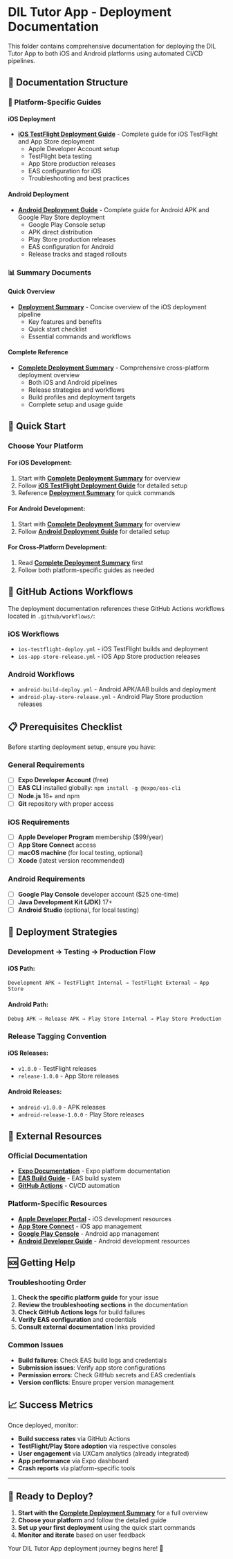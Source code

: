 # DIL Tutor App - Deployment Documentation

This folder contains comprehensive documentation for deploying the DIL Tutor App to both iOS and Android platforms using automated CI/CD pipelines.

## 📁 Documentation Structure

### 📱 Platform-Specific Guides

#### iOS Deployment
- **[iOS TestFlight Deployment Guide](IOS_TESTFLIGHT_DEPLOYMENT_GUIDE.md)** - Complete guide for iOS TestFlight and App Store deployment
  - Apple Developer Account setup
  - TestFlight beta testing
  - App Store production releases
  - EAS configuration for iOS
  - Troubleshooting and best practices

#### Android Deployment
- **[Android Deployment Guide](ANDROID_DEPLOYMENT_GUIDE.md)** - Complete guide for Android APK and Google Play Store deployment
  - Google Play Console setup
  - APK direct distribution
  - Play Store production releases
  - EAS configuration for Android
  - Release tracks and staged rollouts

### 📊 Summary Documents

#### Quick Overview
- **[Deployment Summary](DEPLOYMENT_SUMMARY.md)** - Concise overview of the iOS deployment pipeline
  - Key features and benefits
  - Quick start checklist
  - Essential commands and workflows

#### Complete Reference
- **[Complete Deployment Summary](COMPLETE_DEPLOYMENT_SUMMARY.md)** - Comprehensive cross-platform deployment overview
  - Both iOS and Android pipelines
  - Release strategies and workflows
  - Build profiles and deployment targets
  - Complete setup and usage guide

## 🚀 Quick Start

### Choose Your Platform

#### For iOS Development:
1. Start with **[Complete Deployment Summary](COMPLETE_DEPLOYMENT_SUMMARY.md)** for overview
2. Follow **[iOS TestFlight Deployment Guide](IOS_TESTFLIGHT_DEPLOYMENT_GUIDE.md)** for detailed setup
3. Reference **[Deployment Summary](DEPLOYMENT_SUMMARY.md)** for quick commands

#### For Android Development:
1. Start with **[Complete Deployment Summary](COMPLETE_DEPLOYMENT_SUMMARY.md)** for overview
2. Follow **[Android Deployment Guide](ANDROID_DEPLOYMENT_GUIDE.md)** for detailed setup

#### For Cross-Platform Development:
1. Read **[Complete Deployment Summary](COMPLETE_DEPLOYMENT_SUMMARY.md)** first
2. Follow both platform-specific guides as needed

## 🔧 GitHub Actions Workflows

The deployment documentation references these GitHub Actions workflows located in `.github/workflows/`:

### iOS Workflows
- `ios-testflight-deploy.yml` - iOS TestFlight builds and deployment
- `ios-app-store-release.yml` - iOS App Store production releases

### Android Workflows
- `android-build-deploy.yml` - Android APK/AAB builds and deployment
- `android-play-store-release.yml` - Android Play Store production releases

## 📋 Prerequisites Checklist

Before starting deployment setup, ensure you have:

### General Requirements
- [ ] **Expo Developer Account** (free)
- [ ] **EAS CLI** installed globally: `npm install -g @expo/eas-cli`
- [ ] **Node.js** 18+ and npm
- [ ] **Git** repository with proper access

### iOS Requirements
- [ ] **Apple Developer Program** membership ($99/year)
- [ ] **App Store Connect** access
- [ ] **macOS machine** (for local testing, optional)
- [ ] **Xcode** (latest version recommended)

### Android Requirements
- [ ] **Google Play Console** developer account ($25 one-time)
- [ ] **Java Development Kit (JDK)** 17+
- [ ] **Android Studio** (optional, for local testing)

## 🎯 Deployment Strategies

### Development → Testing → Production Flow

#### iOS Path:
```
Development APK → TestFlight Internal → TestFlight External → App Store
```

#### Android Path:
```
Debug APK → Release APK → Play Store Internal → Play Store Production
```

### Release Tagging Convention

#### iOS Releases:
- `v1.0.0` - TestFlight releases
- `release-1.0.0` - App Store releases

#### Android Releases:
- `android-v1.0.0` - APK releases
- `android-release-1.0.0` - Play Store releases

## 🔗 External Resources

### Official Documentation
- **[Expo Documentation](https://docs.expo.dev/)** - Expo platform documentation
- **[EAS Build Guide](https://docs.expo.dev/build/introduction/)** - EAS build system
- **[GitHub Actions](https://docs.github.com/en/actions)** - CI/CD automation

### Platform-Specific Resources
- **[Apple Developer Portal](https://developer.apple.com/)** - iOS development resources
- **[App Store Connect](https://appstoreconnect.apple.com/)** - iOS app management
- **[Google Play Console](https://play.google.com/console)** - Android app management
- **[Android Developer Guide](https://developer.android.com/)** - Android development resources

## 🆘 Getting Help

### Troubleshooting Order
1. **Check the specific platform guide** for your issue
2. **Review the troubleshooting sections** in the documentation
3. **Check GitHub Actions logs** for build failures
4. **Verify EAS configuration** and credentials
5. **Consult external documentation** links provided

### Common Issues
- **Build failures**: Check EAS build logs and credentials
- **Submission issues**: Verify app store configurations
- **Permission errors**: Check GitHub secrets and EAS credentials
- **Version conflicts**: Ensure proper version management

## 📈 Success Metrics

Once deployed, monitor:
- **Build success rates** via GitHub Actions
- **TestFlight/Play Store adoption** via respective consoles
- **User engagement** via UXCam analytics (already integrated)
- **App performance** via Expo dashboard
- **Crash reports** via platform-specific tools

---

## 🎉 Ready to Deploy?

1. **Start with the [Complete Deployment Summary](COMPLETE_DEPLOYMENT_SUMMARY.md)** for a full overview
2. **Choose your platform** and follow the detailed guide
3. **Set up your first deployment** using the quick start commands
4. **Monitor and iterate** based on user feedback

Your DIL Tutor App deployment journey begins here! 🚀
